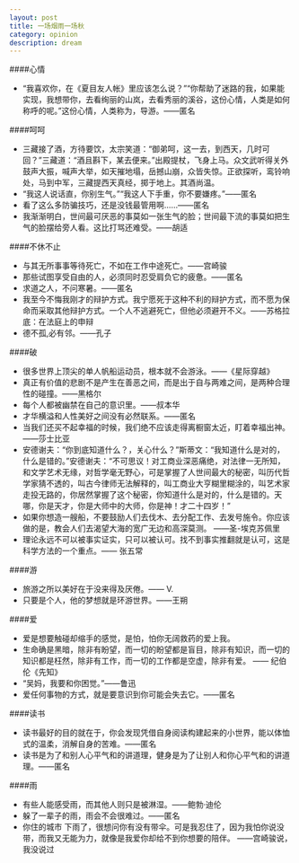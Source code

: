 ```yaml
---
layout: post
title: 一场烟雨一场秋
category: opinion
description: dream
---
```



####心情
* “我喜欢你，在《夏目友人帐》里应该怎么说？”“你帮助了迷路的我，如果能实现，我想带你，去看绚丽的山岚，去看秀丽的溪谷，这份心情，人类是如何称呼的呢。”这份心情，人类称为，导游。——匿名

####呵呵 
* 三藏接了酒，方待要饮，太宗笑道：“御弟呵，这一去，到西天，几时可回？”三藏道：“酒且斟下，某去便来。”出殿提杖，飞身上马。众文武听得关外鼓声大振，喊声大举，如天摧地塌，岳撼山崩，众皆失惊。正欲探听，鸾铃响处，马到中军，三藏提西天真经，掷于地上。其酒尚温。
* “我这人说话直，你别生气。”“我这人下手重，你不要嫌疼。”——匿名
* 看了这么多防骗技巧，还是没钱最管用啊……——匿名
* 我渐渐明白，世间最可厌恶的事莫如一张生气的脸；世间最下流的事莫如把生气的脸摆给旁人看。这比打骂还难受。——胡适

####不休不止
* 与其无所事事等待死亡，不如在工作中途死亡。——宫崎骏
* 那些试图享受自由的人，必须同时忍受肩负它的疲惫。——匿名
* 求道之人，不问寒暑。——匿名
* 我至今不悔我刚才的辩护方式。我宁愿死于这种不利的辩护方式，而不愿为保命而采取其他辩护方式。一个人不逃避死亡，但他必须避开不义。——苏格拉底：在法庭上的申辩
* 德不孤,必有邻。——孔子

####破
* 很多世界上顶尖的单人帆船运动员，根本就不会游泳。——《星际穿越》
* 真正有价值的悲剧不是产生在善恶之间，而是出于自与两难之间，是两种合理性的碰撞。——黑格尔
* 每个人都被幽禁在自己的意识里。——叔本华
* 才华横溢和人性美好之间没有必然联系。——匿名
* 当我们还买不起幸福的时候，我们绝不应该走得离橱窗太近，盯着幸福出神。 ——莎士比亚
* 安德谢夫：“你到底知道什么？，关心什么？”斯蒂文：“我知道什么是对的，什么是错的。”安德谢夫：“不可思议！对工商业深恶痛绝，对法律一无所知，和文学艺术无缘，对哲学毫无野心，可是掌握了人世间最大的秘密，叫历代哲学家猜不透的，叫古今律师无法解释的，叫工商业大亨糊里糊涂的，叫艺术家走投无路的，你居然掌握了这个秘密，你知道什么是对的，什么是错的。天哪，你是天才，你是大师中的大师，你是神！才二十四岁！”
* 如果你想造一艘船，不要鼓励人们去伐木、去分配工作、去发号施令。你应该做的是，教会人们去渴望大海的宽广无边和高深莫测。 ——圣-埃克苏佩里
* 理论永远不可以被事实证实，只可以被认可。找不到事实推翻就是认可，这是科学方法的一个重点。—— 张五常

####游
* 旅游之所以美好在于没来得及厌倦。—— V.
* 只要是个人，他的梦想就是环游世界。——王朔

####爱
* 爱是想要触碰却缩手的感觉，是怕，怕你无阔救药的爱上我。
* 生命确是黑暗，除非有盼望，而一切的盼望都是盲目，除非有知识，而一切的知识都是枉然，除非有工作，而一切的工作都是空虚，除非有爱。 —— 纪伯伦《先知》
* “吴妈，我要和你困觉。”——鲁迅
* 爱任何事物的方式，就是要意识到你可能会失去它。——匿名

####读书
* 读书最好的目的就在于，你会发现凭借自身阅读构建起来的小世界，能以体恤式的温柔，消解自身的苦难。——匿名
* 读书是为了和别人心平气和的讲道理，健身是为了让别人和你心平气和的讲道理。——匿名
 
####雨
* 有些人能感受雨，而其他人则只是被淋湿。——鲍勃·迪伦
* 躲了一辈子的雨，雨会不会很难过。——匿名
* 你住的城市 下雨了，很想问你有没有带伞。可是我忍住了，因为我怕你说没带，而我又无能为力，就像是我爱你却给不到你想要的陪伴。 ——宫崎骏说，我没说过






